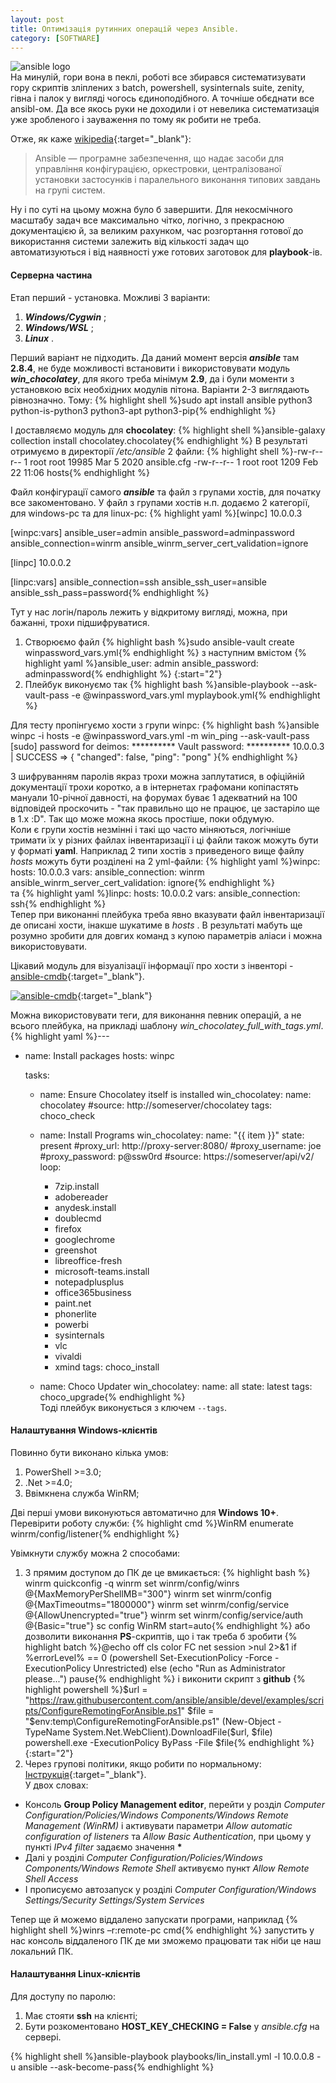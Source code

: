 ```yaml
---
layout: post
title: Оптимізація рутинних операцій через Ansible.
category: [SOFTWARE]
---
```

![ansible logo](/assets/media/ansible.svg?style=head)  
На минулій, гори вона в пеклі, роботі все збирався систематизувати гору скриптів зліплених з batch, powershell, sysinternals suite, zenity, гівна і палок у вигляді чогось єдиноподібного. А точніше обєднати все ansibl-ом. Да все якось руки не доходили і от невелика систематизація уже зробленого і зауваження по тому як робити не треба. <!--more-->

Отже, як каже [wikipedia](https://uk.wikipedia.org/wiki/Ansible "Ansible"){:target="_blank"}:
>Ansible — програмне забезпечення, що надає засоби для управління конфігурацією, оркестровки, централізованої установки застосунків і паралельного виконання типових завдань на групі систем.

Ну і по суті на цьому можна було б завершити. Для некосмічного масштабу задач все максимально чітко, логічно, з прекрасною документацією й, за великим рахунком, час розгортання готової до використання системи залежить від кількості задач що автоматизуються і від наявності уже готових заготовок для **playbook**-ів.  

#### Серверна частина
Етап перший - установка. Можливі 3 варіанти:
1. ***Windows/Cygwin*** ;
2. ***Windows/WSL*** ;
3. ***Linux*** .

Перший варіант не підходить. Да даний момент версія _**ansible**_ там **2.8.4**, не буде можливості встановити і використовувати модуль _**win_chocolatey**_, для якого треба мінімум **2.9**, да і були моменти з установкою всіх необхідних модулів пітона.
Варіанти 2-3 виглядають рівнозначно. Тому:
    {% highlight shell %}sudo apt install ansible python3 python-is-python3 python3-apt python3-pip{% endhighlight %}

І доставляємо модуль для **chocolatey**:
    {% highlight shell %}ansible-galaxy collection install chocolatey.chocolatey{% endhighlight %}
В результаті отримуємо в директорії _/etc/ansible_ 2 файли:
    {% highlight shell %}-rw-r--r-- 1 root root 19985 Mar  5  2020 ansible.cfg
-rw-r--r-- 1 root root  1209 Feb 22 11:06 hosts{% endhighlight %}

Файл конфігурації самого _**ansible**_ та файл з групами хостів, для початку все закоментовано. У файл з групами хостів н.п. додаємо 2 категорії, для windows-pc та для linux-pc:
    {% highlight yaml %}[winpc]
10.0.0.3

[winpc:vars]
ansible_user=admin
ansible_password=adminpassword
ansible_connection=winrm
ansible_winrm_server_cert_validation=ignore

[linpc]
10.0.0.2

[linpc:vars]
ansible_connection=ssh
ansible_ssh_user=ansible
ansible_ssh_pass=password{% endhighlight %}

Тут у нас логін/пароль лежить у відкритому вигляді, можна, при бажанні, трохи підшифруватися.
1. Створюємо файл
    {% highlight bash %}sudo ansible-vault create winpassword_vars.yml{% endhighlight %}
з наступним вмістом
    {% highlight yaml %}ansible_user: admin
ansible_password: adminpassword{% endhighlight %}
{:start="2"}
2. Плейбук виконуємо так
    {% highlight bash %}ansible-playbook --ask-vault-pass -e @winpassword_vars.yml myplaybook.yml{% endhighlight %}

Для тесту пропінгуємо хости з групи winpc:
    {% highlight bash %}ansible winpc -i hosts -e @winpassword_vars.yml -m win_ping --ask-vault-pass
[sudo] password for deimos: **********
Vault password: **********
10.0.0.3 | SUCCESS => {
    "changed": false,
    "ping": "pong"
}{% endhighlight %}

З шифруванням паролів якраз трохи можна заплутатися, в офіційній документації трохи коротко, а в інтернетах графомани копіпастять мануали 10-річної давності, на форумах буває 1 адекватний на 100 відповідей проскочить - "так правильно що не працює, це застаріло ще в 1.х :D". Так що може можна якось простіше, поки обдумую.  
Коли є групи хостів незмінні і такі що часто міняються, логічніше тримати їх у різних файлах інвентаризації і ці файли також можуть бути у форматі **yaml**. Наприклад 2 типи хостів з приведеного вище файлу *hosts* можуть бути розділені на 2 yml-файли:
{% highlight yaml %}winpc:
  hosts:
    10.0.0.3
  vars:
    ansible_connection: winrm
    ansible_winrm_server_cert_validation: ignore{% endhighlight %}  
та
{% highlight yaml %}linpc:
  hosts:
    10.0.0.2
  vars:
    ansible_connection: ssh{% endhighlight %}  
Тепер при виконанні плейбука треба явно вказувати файл інвентаризації де описані хости, інакше шукатиме в *hosts* .
В результаті мабуть ще розумно зробити для довгих команд з купою параметрів аліаси і можна використовувати.  

Цікавий модуль для візуалізації інформації про хости з інвенторі - [ansible-cmdb](https://github.com/fboender/ansible-cmdb "ansible-cmdb на github"){:target="_blank"}.  

[![ansible-cmdb](https://raw.githubusercontent.com/fboender/ansible-cmdb/master/contrib/screenshot-overview.png?style=blog "ansible-cmdb")](https://raw.githubusercontent.com/fboender/ansible-cmdb/master/contrib/screenshot-overview.png "ansible-cmdb"){:target="_blank"}  

Можна використовувати теги, для виконання певник операцій, а не всього плейбука, на прикладі шаблону *win_chocolatey_full_with_tags.yml*.  
{% highlight yaml %}---
- name: Install packages
  hosts: winpc

  tasks:
    - name: Ensure Chocolatey itself is installed
      win_chocolatey:
        name: chocolatey
        #source: http://someserver/chocolatey
      tags: choco_check

    - name: Install Programs
      win_chocolatey:
        name: "{{ item }}"
        state: present
        #proxy_url: http://proxy-server:8080/
        #proxy_username: joe
        #proxy_password: p@ssw0rd
        #source: https://someserver/api/v2/
      loop:
      - 7zip.install
      - adobereader
      - anydesk.install
      - doublecmd
      - firefox
      - googlechrome
      - greenshot
      - libreoffice-fresh
      - microsoft-teams.install
      - notepadplusplus
      - office365business
      - paint.net
      - phonerlite
      - powerbi
      - sysinternals
      - vlc
      - vivaldi
      - xmind
      tags: choco_install

    - name: Choco Updater
      win_chocolatey:
        name: all
        state: latest
      tags: choco_upgrade{% endhighlight %}  
Тоді плейбук виконується з ключем `--tags`.

#### Налаштування Windows-клієнтів
Повинно бути виконано кілька умов:
1. PowerShell >=3.0;
2. .Net >=4.0;
3. Ввімкнена служба WinRM;

Дві перші умови виконуються автоматично для **Windows 10+**.  
Перевірити роботу служби:
{% highlight cmd %}WinRM enumerate winrm/config/listener{% endhighlight %}

Увімкнути службу можна 2 способами:
1. З прямим доступом до ПК де це вмикається:
{% highlight bash %} winrm quickconfig -q
 winrm set winrm/config/winrs @{MaxMemoryPerShellMB="300"}
 winrm set winrm/config @{MaxTimeoutms="1800000"}
 winrm set winrm/config/service @{AllowUnencrypted="true"}
 winrm set winrm/config/service/auth @{Basic="true"}
 sc config WinRM start=auto{% endhighlight %}
або дозволити виконання **PS**-скриптів, що і так треба б зробити
{% highlight batch %}@echo off
cls
color FC
net session >nul 2>&1
if %errorLevel% == 0 (powershell Set-ExecutionPolicy -Force -ExecutionPolicy Unrestricted) else (echo "Run as Administrator please...")
pause{% endhighlight %}
і виконити скрипт з **github**
{% highlight powershell %}$url = "https://raw.githubusercontent.com/ansible/ansible/devel/examples/scripts/ConfigureRemotingForAnsible.ps1"
$file = "$env:temp\ConfigureRemotingForAnsible.ps1"
(New-Object -TypeName System.Net.WebClient).DownloadFile($url, $file)
powershell.exe -ExecutionPolicy ByPass -File $file{% endhighlight %}  
{:start="2"}
2. Через групові політики, якщо робити по нормальному:
[Інструкція](https://winitpro.ru/index.php/2012/01/31/kak-aktivirovat-windows-remote-management-s-pomoshhyu-gruppovoj-politiki/ "Інструкція"){:target="_blank"}.  
У двох словах:
- Консоль **Group Policy Management editor**, перейти у розділ *Computer Configuration/Policies/Windows Components/Windows Remote Management (WinRM)* і активувати параметри *Allow automatic configuration of listeners* та *Allow Basic Authentication*, при цьому у пункті *IPv4 filter* задаємо значення **\***
- Далі у розділі *Computer Configuration/Policies/Windows Components/Windows Remote Shell* активуємо пункт *Allow Remote Shell Access*
- І прописуємо автозапуск у розділі *Computer Configuration/Windows Settings/Security Settings/System Services*

Тепер ще й можемо віддалено запускати програми, наприклад
{% highlight shell %}winrs –r:remote-pc cmd{% endhighlight %}
запустить у нас консоль віддаленого ПК де ми зможемо працювати так ніби це наш локальний ПК.

#### Налаштування Linux-клієнтів
Для доступу по паролю:
1. Має стояти **ssh** на клієнті;
2. Бути розкоментовано **HOST_KEY_CHECKING = False** у _ansible.cfg_ на сервері.

{% highlight shell %}ansible-playbook playbooks/lin_install.yml -l 10.0.0.8 -u ansible --ask-become-pass{% endhighlight %}

